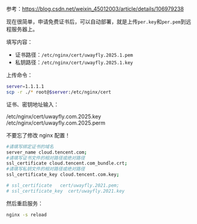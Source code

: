 参考：https://blog.csdn.net/weixin_45012003/article/details/106979238


现在很简单，申请免费证书后，可以自动部署，就是上传`per.key`和`per.pem`到远程服务器上。

填写内容：

- 证书路径：`/etc/nginx/cert/uwayfly.2025.1.pem`
- 私钥路径：`/etc/nginx/cert/uwayfly.2025.1.key`


上传命令：

```bash
server=1.1.1.1
scp -r ./* root@$server:/etc/nginx/cert
```

证书、密钥地址输入：

/etc/nginx/cert/uwayfly.com.2025.key
/etc/nginx/cert/uwayfly.com.2025.perm

不要忘了修改 nginx 配置！

```bash
#请填写绑定证书的域名
server_name cloud.tencent.com; 
#请填写证书文件的相对路径或绝对路径
ssl_certificate cloud.tencent.com_bundle.crt; 
#请填写私钥文件的相对路径或绝对路径
ssl_certificate_key cloud.tencent.com.key; 

# ssl_certificate   cert/uwayfly.2021.pem;
# ssl_certificate_key  cert/uwayfly.2021.key
```

然后重启服务：

```bash
nginx -s reload
```

